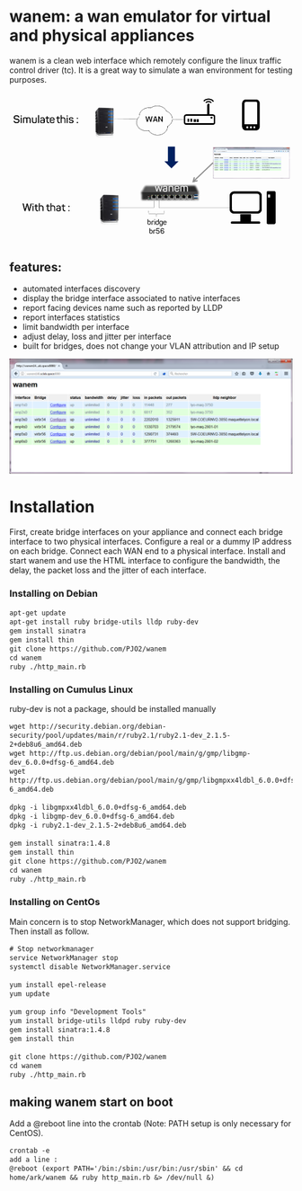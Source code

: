 # wanem: a wan emulator for virtual and physical appliances

wanem is a clean web interface which remotely configure the linux traffic control driver (tc). It is a great way to simulate a wan environment for testing purposes.

![usage](wanem_usage.png)


## features: 
* automated interfaces discovery
* display the bridge interface associated to native interfaces
* report facing devices name such as reported by LLDP
* report interfaces statistics
* limit bandwidth per interface
* adjust delay, loss and jitter per interface
* built for bridges, does not change your VLAN attribution and IP setup

![preview](wanem_preview.png)


# Installation

First, create bridge interfaces on your appliance and connect each bridge interface to two physical interfaces. Configure a real or a dummy IP address on each bridge.
Connect each WAN end to a physical interface.
Install and start wanem and use the HTML interface to configure the bandwidth, the delay, the packet loss and the jitter of each interface.

### Installing on Debian

```
apt-get update
apt-get install ruby bridge-utils lldp ruby-dev
gem install sinatra
gem install thin
git clone https://github.com/PJO2/wanem
cd wanem
ruby ./http_main.rb
```


### Installing on Cumulus Linux
ruby-dev is not a package, should be installed manually

```
wget http://security.debian.org/debian-security/pool/updates/main/r/ruby2.1/ruby2.1-dev_2.1.5-2+deb8u6_amd64.deb
wget http://ftp.us.debian.org/debian/pool/main/g/gmp/libgmp-dev_6.0.0+dfsg-6_amd64.deb
wget http://ftp.us.debian.org/debian/pool/main/g/gmp/libgmpxx4ldbl_6.0.0+dfsg-6_amd64.deb

dpkg -i libgmpxx4ldbl_6.0.0+dfsg-6_amd64.deb
dpkg -i libgmp-dev_6.0.0+dfsg-6_amd64.deb
dpkg -i ruby2.1-dev_2.1.5-2+deb8u6_amd64.deb

gem install sinatra:1.4.8
gem install thin
git clone https://github.com/PJO2/wanem
cd wanem
ruby ./http_main.rb
```


### Installing on CentOs

Main concern is to stop NetworkManager, which does not support bridging.  Then install as follow.

```
# Stop networkmanager
service NetworkManager stop
systemctl disable NetworkManager.service

yum install epel-release
yum update

yum group info "Development Tools"
yum install bridge-utils lldpd ruby ruby-dev
gem install sinatra:1.4.8
gem install thin

git clone https://github.com/PJO2/wanem
cd wanem
ruby ./http_main.rb
```

## making wanem start on boot
Add a @reboot line into the crontab
(Note: PATH setup is only necessary for CentOS).

```
crontab -e
add a line : 
@reboot (export PATH='/bin:/sbin:/usr/bin:/usr/sbin' && cd home/ark/wanem && ruby http_main.rb &> /dev/null &)
```
